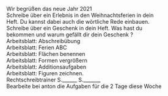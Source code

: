 


Wir begrüßen das neue Jahr 2021  
Schreibe über ein Erlebnis in den Weihnachtsferien in dein  
Heft. Du kannst dabei auch die wörtliche Rede einbauen.  
Schreibe über ein Geschenk in dein Heft. Was hast du  
bekommen und warum gefällt dir dein Geschenk ?  
Arbeitsblatt: Abschreibübung  
Arbeitsblatt: Ferien ABC  
Arbeitsblatt: Flächen benennen  
Arbeitsblatt: Formen vergrößern  
Arbeitsblatt: Additionsaufgaben  
Arbeitsblatt: Figuren zeichnen.  
 Rechtschreibtrainer S.______ S._______  
Bearbeite bei anton die Aufgaben für die 2 Tage diese Woche  
